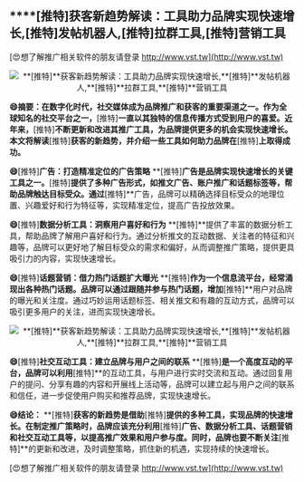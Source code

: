 ## ****[推特]**获客新趋势解读：工具助力品牌实现快速增长,**[推特]**发帖机器人,**[推特]**拉群工具,**[推特]**营销工具**

[😍想了解推广相关软件的朋友请登录 http://www.vst.tw](http://www.vst.tw)

 <center><img src="https://vst.tw/MP4/tuiguang/png/3.png" alt="**[推特]**获客新趋势解读：工具助力品牌实现快速增长,**[推特]**发帖机器人,**[推特]**拉群工具,**[推特]**营销工具"></center>

**😄摘要：在数字化时代，社交媒体成为品牌推广和获客的重要渠道之一。作为全球知名的社交平台之一，**[推特]**一直以其独特的信息传播方式受到用户的喜爱。近年来，**[推特]**不断更新和改进其推广工具，为品牌提供更多的机会实现快速增长。本文将解读**[推特]**获客的新趋势，并介绍一些工具如何助力品牌在**[推特]**上取得成功。**

**😄**[推特]**广告：打造精准定位的广告策略**
**[推特]**广告是品牌实现快速增长的关键工具之一。**[推特]**提供了多种广告形式，如推文广告、账户推广和话题标签等，帮助品牌触达目标受众。通过**[推特]**广告，品牌可以精确选择目标受众的地理位置、兴趣爱好和行为特征等，实现精准定位，提高广告投放效果。

**😄**[推特]**数据分析工具：洞察用户喜好和行为**
**[推特]**提供了丰富的数据分析工具，帮助品牌了解用户喜好和行为。通过分析推文的互动数据、关注者的特征和兴趣等，品牌可以更好地了解目标受众的需求和偏好，从而调整推广策略，提供更具吸引力的内容，实现快速增长。

**😄**[推特]**话题营销：借力热门话题扩大曝光**
**[推特]**作为一个信息流平台，经常涌现出各种热门话题。品牌可以通过跟随并参与热门话题，增加**[推特]**用户对品牌的曝光和关注度。通过巧妙运用话题标签、相关推文和有趣的互动方式，品牌可以吸引更多用户的关注，进而实现快速增长。

 <center><img src="https://vst.tw/MP4/tuiguang/png/5.png" alt="**[推特]**获客新趋势解读：工具助力品牌实现快速增长,**[推特]**发帖机器人,**[推特]**拉群工具,**[推特]**营销工具"></center>

**😄**[推特]**社交互动工具：建立品牌与用户之间的联系**
**[推特]**是一个高度互动的平台，品牌可以利用**[推特]**的互动工具，与用户进行实时交流和互动。通过回复用户的提问、分享有趣的内容和开展线上活动等，品牌可以建立起与用户之间的联系和信任，进一步促使用户购买和推荐品牌，实现快速增长。

**😄结论：**
**[推特]**获客的新趋势是借助**[推特]**提供的多种工具，实现品牌的快速增长。在制定推广策略时，品牌应该充分利用**[推特]**广告、数据分析工具、话题营销和社交互动工具等，以提高推广效果和用户参与度。同时，品牌也要不断关注**[推特]**的更新和改进，及时调整策略，抓住新的机遇，实现持续的快速增长。

[😍想了解推广相关软件的朋友请登录 http://www.vst.tw](http://www.vst.tw)



